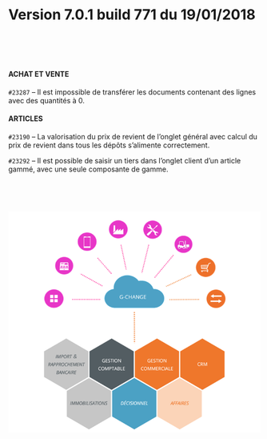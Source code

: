 # Version 7.0.1 build 771 du 19/01/2018
#  


#### ACHAT ET VENTE


`#23287` – Il est impossible 
 de transférer les documents contenant des lignes avec des quantités à 
 0.


#### ARTICLES


`#23190` – La valorisation 
 du prix de revient de l’onglet général avec calcul du prix de revient 
 dans tous les dépôts s’alimente correctement.


`#23292` – Il est possible 
 de saisir un tiers dans l’onglet client d’un article gammé, avec une seule 
 composante de gamme.


 


 


![](../assets/images/Version7/Images/Modules_de_l_ERP.png)


